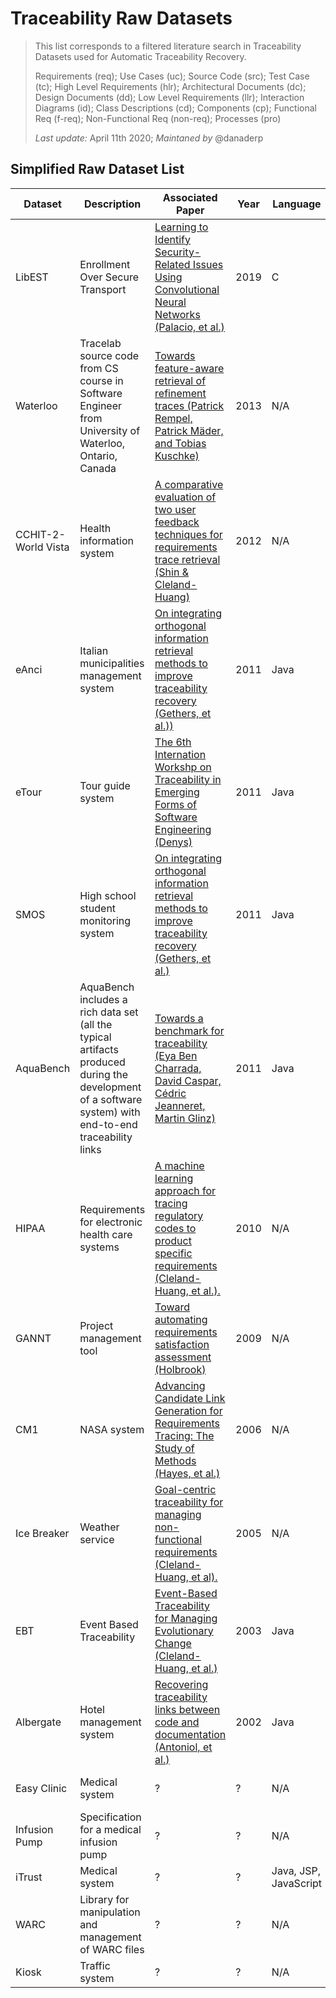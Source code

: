 # Traceability Raw Datasets

> This list corresponds to a filtered literature search in Traceability Datasets used for Automatic Traceability Recovery.
> 
> Requirements (req); Use Cases (uc); Source Code (src); Test Case (tc); High Level Requirements (hlr); Architectural Documents (dc); Design Documents (dd); Low Level Requirements (llr);
> Interaction Diagrams (id); Class Descriptions (cd); Components (cp); Functional Req (f-req); Non-Functional Req (non-req); Processes (pro)
> 
> *Last update:* April 11th 2020; *Maintaned by* @danaderp

## Simplified Raw Dataset List

| Dataset | Description | Associated Paper | Year | Language | Source Type | Target Type | No Links |
| --- | --- | --- | --- | --- | --- | --- | --- |
| LibEST | Enrollment Over Secure Transport | [Learning to Identify Security-Related Issues Using Convolutional Neural Networks (Palacio, et al.)](https://arxiv.org/pdf/1908.00614.pdf) | 2019 | C | rqr (52)| src (14) & tc (21) | req2src (204) & req2tc (357) |
| Waterloo | Tracelab source code from CS course in Software Engineer from University of Waterloo, Ontario, Canada | [Towards feature-aware retrieval of refinement traces (Patrick Rempel, Patrick Mäder, and Tobias Kuschke)](https://ieeexplore.ieee.org/document/6620163) | 2013 | N/A | hlr (?)| src (14) & tc (21) | req2src (204) & req2tc (357) |
| CCHIT-2-World Vista | Health information system | [A comparative evaluation of two user feedback techniques for requirements trace retrieval (Shin & Cleland-Huang)](https://dl.acm.org/doi/10.1145/2245276.2231943) | 2012 | N/A | rqr (116)| rqr (1064) | 587 |
| eAnci | Italian municipalities management system | [On integrating orthogonal information retrieval methods to improve traceability recovery (Gethers, et al.))](https://ieeexplore.ieee.org/abstract/document/6080780) | 2011 | Java | uc (140)| src (55) | 567 |
| eTour | Tour guide system | [The 6th Internation Workshp on Traceability in Emerging Forms of Software Engineering (Denys)](https://dl.acm.org/doi/proceedings/10.1145/1987856) | 2011 | Java | uc (58)| src (116) | 308 |
| SMOS | High school student monitoring system | [On integrating orthogonal information retrieval methods to improve traceability recovery (Gethers, et al.)](https://ieeexplore.ieee.org/abstract/document/6080780) | 2011 | Java | uc (67)| src (100) | 1044 |
| AquaBench | AquaBench includes a rich data set (all the typical artifacts produced during the development of a software system) with end-to-end traceability links | [Towards a benchmark for traceability (Eya  Ben Charrada, David  Caspar, Cédric Jeanneret, Martin  Glinz)](https://dl.acm.org/doi/10.1145/2024445.2024451) | 2011 | Java | req, uc, ad, dd, tc| src, tc | ? |
| HIPAA | Requirements for electronic health care systems | [A machine learning approach for tracing regulatory codes to product specific requirements (Cleland-Huang, et al.).](https://ieeexplore.ieee.org/document/6062083) | 2010 | N/A | HIPPA Technical safeguards (1240)| rqr (10) | ? |
| GANNT | Project management tool | [Toward automating requirements satisfaction assessment (Holbrook)](https://ieeexplore.ieee.org/document/5328545) | 2009 | N/A | hlr (17)| llr (69) | 68 |
| CM1 | NASA system | [Advancing Candidate Link Generation for Requirements Tracing: The Study of Methods (Hayes, et al.)](https://ieeexplore.ieee.org/document/1583599) | 2006 | N/A | hlr (22)| llr (53) | 45 |
| Ice Breaker | Weather service | [Goal-centric traceability for managing non-functional requirements (Cleland-Huang, et al).](https://dl.acm.org/doi/10.1145/1062455.1062525) | 2005 | N/A | hlr (409)| UML Classes (120) | 457 |
| EBT | Event Based Traceability | [Event-Based Traceability for Managing Evolutionary Change (Cleland-Huang, et al.)](https://ieeexplore.ieee.org/abstract/document/1232285) | 2003 | Java | rqr (40)| cs (50) & tc (25) | req2src (98) & req2tc (51) |
| Albergate | Hotel management system | [Recovering traceability links between code and documentation (Antoniol, et al.)](https://ieeexplore.ieee.org/document/1041053) | 2002 | Java | hlr (55)| src (17) | 54 |
| Easy Clinic | Medical system | ? | ? | N/A | uc, id, tc, cd (160)| uc, id, tc, cd (160) | - |
| Infusion Pump | Specification for a medical infusion pump | ? | ? | N/A | cp (21)| req (126) | 131 |
| iTrust | Medical system | ? | ? | Java, JSP, JavaScript | req (131)| src (367) | 534 |
| WARC | Library for manipulation and management of WARC files | ? | ? | N/A | f-req, non-req (63)| req (89) | - |
| Kiosk | Traffic system | ? | ? | N/A | req (178)| pro (224) | - |
